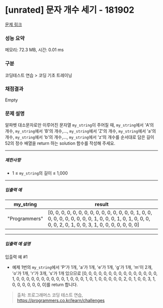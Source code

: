 # [unrated] 문자 개수 세기 - 181902 

[문제 링크](https://school.programmers.co.kr/learn/courses/30/lessons/181902) 

### 성능 요약

메모리: 72.3 MB, 시간: 0.01 ms

### 구분

코딩테스트 연습 > 코딩 기초 트레이닝

### 채점결과

Empty

### 문제 설명

<p>알파벳 대소문자로만 이루어진 문자열 <code>my_string</code>이 주어질 때, <code>my_string</code>에서 'A'의 개수, <code>my_string</code>에서 'B'의 개수,..., <code>my_string</code>에서 'Z'의 개수, <code>my_string</code>에서 'a'의 개수, <code>my_string</code>에서 'b'의 개수,..., <code>my_string</code>에서 'z'의 개수를 순서대로 담은 길이 52의 정수 배열을 return 하는 solution 함수를 작성해 주세요.</p>

<hr>

<h5>제한사항</h5>

<ul>
<li>1 ≤ <code>my_string</code>의 길이 ≤ 1,000</li>
</ul>

<hr>

<h5>입출력 예</h5>
<table class="table">
        <thead><tr>
<th>my_string</th>
<th>result</th>
</tr>
</thead>
        <tbody><tr>
<td>"Programmers"</td>
<td>[0, 0, 0, 0, 0, 0, 0, 0, 0, 0, 0, 0, 0, 0, 0, 1, 0, 0, 0, 0, 0, 0, 0, 0, 0, 0, 1, 0, 0, 0, 1, 0, 1, 0, 0, 0, 0, 0, 2, 0, 1, 0, 0, 3, 1, 0, 0, 0, 0, 0, 0, 0]</td>
</tr>
</tbody>
      </table>
<hr>

<h5>입출력 예 설명</h5>

<p>입출력 예 #1</p>

<ul>
<li>예제 1번의 <code>my_string</code>에서 'P'가 1개, 'a'가 1개, 'e'가 1개, 'g'가 1개, 'm'이 2개, 'o'가 1개, 'r'가 3개, 's'가 1개 있으므로 [0, 0, 0, 0, 0, 0, 0, 0, 0, 0, 0, 0, 0, 0, 0, 1, 0, 0, 0, 0, 0, 0, 0, 0, 0, 0, 1, 0, 0, 0, 1, 0, 1, 0, 0, 0, 0, 0, 2, 0, 1, 0, 0, 3, 1, 0, 0, 0, 0, 0, 0, 0]를 return 합니다.</li>
</ul>


> 출처: 프로그래머스 코딩 테스트 연습, https://programmers.co.kr/learn/challenges